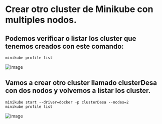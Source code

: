 # Crear otro cluster de Minikube con multiples nodos.
## Podemos verificar o listar los cluster que tenemos creados con este comando:
```
minikube profile list
```
![image](https://github.com/user-attachments/assets/d6f21a90-5c24-4cdb-b556-423dc1a874e9)

## Vamos a crear otro cluster llamado clusterDesa con dos nodos y volvemos a listar los cluster.
```
minikube start --driver=docker -p clusterDesa --nodes=2
minikube profile list
```
![image](https://github.com/user-attachments/assets/549bb722-9cfb-4300-931c-c70f8d8e42f0)
